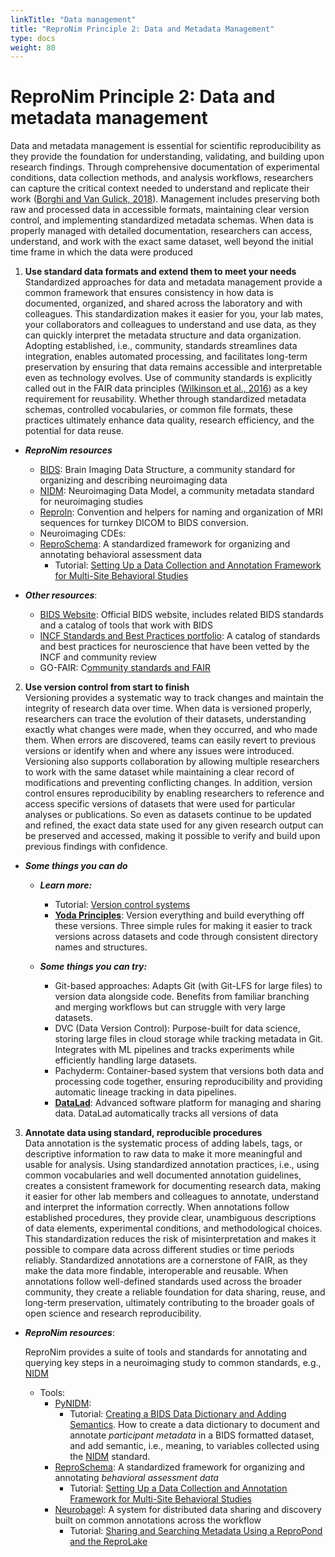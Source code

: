 ```yaml
---
linkTitle: "Data management"
title: "ReproNim Principle 2: Data and Metadata Management"
type: docs
weight: 80
---
```


# ReproNim Principle 2: Data and metadata management

Data and metadata management is essential for scientific reproducibility as they provide the foundation for understanding, validating, and building upon research findings. Through comprehensive documentation of experimental conditions, data collection methods, and analysis workflows, researchers can capture the critical context needed to understand and replicate their work ([Borghi and Van Gulick, 2018](https://riojournal.com/articles.php?id=26439)). Management includes preserving both raw and processed data in accessible formats, maintaining clear version control, and implementing standardized metadata schemas. When data is properly managed with detailed documentation, researchers can access, understand, and work with the exact same dataset, well beyond the initial time frame in which the data were produced

1. **Use standard data formats and extend them to meet your needs**  
   Standardized approaches for data and metadata management provide a common framework that ensures consistency in how data is documented, organized, and shared across the laboratory and with colleagues. This standardization makes it easier for you, your lab mates, your collaborators and colleagues to understand and use data, as they can quickly interpret the metadata structure and data organization. Adopting established, i.e., community, standards streamlines data integration, enables automated processing, and facilitates long-term preservation by ensuring that data remains accessible and interpretable even as technology evolves. Use of community standards is explicitly called out in the FAIR data principles ([Wilkinson et al., 2016](https://pubmed.ncbi.nlm.nih.gov/26978244/)) as a key requirement for reusability. Whether through standardized metadata schemas, controlled vocabularies, or common file formats, these practices ultimately enhance data quality, research efficiency, and the potential for data reuse.

* ***ReproNim resources***  
  * [BIDS](https://repronim.netlify.app/resources/tools/bids/):  Brain Imaging Data Structure, a community standard for organizing and describing neuroimaging data  
  * [NIDM](https://repronim.netlify.app/resources/tools/nidm/):  Neuroimaging Data Model, a community metadata standard for neuroimaging studies  
  * [ReproIn](https://repronim.netlify.app/resources/tools/reproin/): Convention and helpers for naming and organization of MRI sequences for turnkey DICOM to BIDS conversion.  
  * Neuroimaging CDEs:  
  * [ReproSchema](https://repronim.netlify.app/resources/tools/reproschema/): A standardized framework for organizing and annotating behavioral assessment data   
    * Tutorial: [Setting Up a Data Collection and Annotation Framework for Multi-Site Behavioral Studies](https://repronim.netlify.app/resources/tutorials/reproschema/)

      

* ***Other resources***:    
  * [BIDS Website](https://bids.neuroimaging.io/):  Official BIDS website, includes related BIDS standards and a catalog of tools that work with BIDS  
  * [INCF Standards and Best Practices portfolio](https://www.incf.org/resources/sbps#:~:text=The%20Standards%20and%20Best%20Practices,the%20process%20of%20being%20endorsed.):  A catalog of standards and best practices for neuroscience that have been vetted by the INCF and community review  
  * GO-FAIR:  C[ommunity standards and FAIR](https://www.go-fair.org/fair-principles/r1-3-metadata-meet-domain-relevant-community-standards/)

2. **Use version control from start to finish**  
   Versioning provides a systematic way to track changes and maintain the integrity of research data over time. When data is versioned properly, researchers can trace the evolution of their datasets, understanding exactly what changes were made, when they occurred, and who made them. When errors are discovered, teams can easily revert to previous versions or identify when and where any issues were introduced. Versioning also supports collaboration by allowing multiple researchers to work with the same dataset while maintaining a clear record of modifications and preventing conflicting changes. In addition, version control ensures reproducibility by enabling researchers to reference and access specific versions of datasets that were used for particular analyses or publications. So even as datasets continue to be updated and refined, the exact data state used for any given research output can be preserved and accessed, making it possible to verify and build upon previous findings with confidence.

* ***Some things you can do***  
  * ***Learn more:***  
    * Tutorial:  [Version control systems](https://www.repronim.org/module-reproducible-basics/02-vcs/)  
    * [**Yoda Principles**](https://handbook.datalad.org/en/latest/basics/101-127-yoda.html):  Version everything and build everything off these versions. Three simple rules for making it easier to track versions across datasets and code through consistent directory names and structures.  

  * ***Some things you can try:***  
    * Git-based approaches: Adapts Git (with Git-LFS for large files) to version data alongside code. Benefits from familiar branching and merging workflows but can struggle with very large datasets.  
    * DVC (Data Version Control): Purpose-built for data science, storing large files in cloud storage while tracking metadata in Git. Integrates with ML pipelines and tracks experiments while efficiently handling large datasets.  
    * Pachyderm: Container-based system that versions both data and processing code together, ensuring reproducibility and providing automatic lineage tracking in data pipelines.  
    * [**DataLad**](https://repronim.netlify.app/resources/tools/datalad/): Advanced software platform for managing and sharing data.  DataLad automatically tracks all versions of data  
3. **Annotate data using standard, reproducible procedures**  
   Data annotation is the systematic process of adding labels, tags, or descriptive information to raw data to make it more meaningful and usable for analysis. Using standardized annotation practices, i.e., using common vocabularies and well documented annotation guidelines,  creates a consistent framework for documenting research data, making it easier for other lab members and colleagues to annotate, understand and interpret the information correctly. When annotations follow established procedures, they provide clear, unambiguous descriptions of data elements, experimental conditions, and methodological choices. This standardization reduces the risk of misinterpretation and makes it possible to compare data across different studies or time periods reliably.  Standardized annotations are a cornerstone of FAIR, as they make the data more findable, interoperable and reusable. When annotations follow well-defined standards used across the broader community, they create a reliable foundation for data sharing, reuse, and long-term preservation, ultimately contributing to the broader goals of open science and research reproducibility. 

* ***ReproNim resources***: 

  ReproNim provides a suite of tools and standards for annotating and querying key steps in a neuroimaging study to common standards, e.g.,  [NIDM](https://repronim.netlify.app/resources/tools/nidm/)

  * Tools:    
    * [PyNIDM](https://repronim.netlify.app/resources/tools/neurobagel/):  
      * Tutorial: [Creating a BIDS Data Dictionary and Adding Semantics](https://repronim.netlify.app/resources/tutorials/data-dictionary/).  How to create a data dictionary to document and annotate *participant metadata* in a BIDS formatted dataset, and add semantic, i.e., meaning,  to variables collected using the [NIDM](https://repronim.netlify.app/resources/tools/nidm/) standard.  
    * [ReproSchema](https://repronim.netlify.app/resources/tools/reproschema/): A standardized framework for organizing and annotating *behavioral assessment data*   
      * Tutorial: [Setting Up a Data Collection and Annotation Framework for Multi-Site Behavioral Studies](https://repronim.netlify.app/resources/tutorials/reproschema/)  
    * [Neurobage](https://repronim.netlify.app/resources/tools/neurobagel/)l: A system for distributed data sharing and discovery built on common annotations across the workflow  
      * Tutorial: [Sharing and Searching Metadata Using a ReproPond and the ReproLake](https://repronim.netlify.app/resources/tutorials/pond-lake/)

      


        


